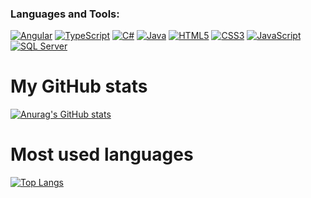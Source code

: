 ### Languages and Tools:

[![Angular](https://devicons.github.io/devicon/devicon.git/icons/angularjs/angularjs-original.svg)](https://angular.io/)
[![TypeScript](https://devicons.github.io/devicon/devicon.git/icons/typescript/typescript-original.svg)](https://www.typescriptlang.org/)
[![C#](https://devicons.github.io/devicon/devicon.git/icons/csharp/csharp-original.svg)](https://learn.microsoft.com/en-us/dotnet/csharp/)
[![Java](https://devicons.github.io/devicon/devicon.git/icons/java/java-original.svg)](https://www.java.com/en/)
[![HTML5](https://devicons.github.io/devicon/devicon.git/icons/html5/html5-original-wordmark.svg)](https://www.w3.org/html/)
[![CSS3](https://devicons.github.io/devicon/devicon.git/icons/css3/css3-original-wordmark.svg)](https://www.w3schools.com/css/)
[![JavaScript](https://devicons.github.io/devicon/devicon.git/icons/javascript/javascript-original.svg)](https://developer.mozilla.org/en-US/docs/Web/JavaScript)
[![SQL Server](https://devicons.github.io/devicon/devicon.git/icons/sqlserver/sqlserver-original.svg)](https://www.microsoft.com/en-us/sql-server)

# My GitHub stats 

[![Anurag's GitHub stats](https://github-readme-stats.vercel.app/api?username=Samuel-Pinheiro-C-Lopes&show_icons=true&theme=radical)](https://github.com/anuraghazra/github-readme-stats)

# Most used languages

[![Top Langs](https://github-readme-stats.vercel.app/api/top-langs/?username=Samuel-Pinheiro-C-Lopes&theme=radical&layout=compact)](https://github.com/anuraghazra/github-readme-stats)
<!--
**Samuel-Pinheiro-C-Lopes/Samuel-Pinheiro-C-Lopes** is a ✨ _special_ ✨ repository because its `README.md` (this file) appears on your GitHub profile.

Here are some ideas to get you started:

- 🔭 I’m currently working on ...
- 🌱 I’m currently learning ...
- 👯 I’m looking to collaborate on ...
- 🤔 I’m looking for help with ...
- 💬 Ask me about ...
- 📫 How to reach me: ...
- 😄 Pronouns: ...
- ⚡ Fun fact: ...
-->
